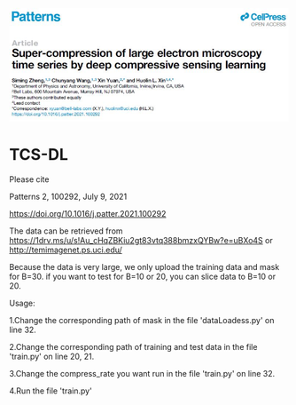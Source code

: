 <p align="left"><img src="header.jpg" width="800"\></p>


# TCS-DL

Please cite

Patterns 2, 100292, July 9, 2021

https://doi.org/10.1016/j.patter.2021.100292

The data can be retrieved from https://1drv.ms/u/s!Au_cHqZBKiu2gt83vtq388bmzxQYBw?e=uBXo4S or http://temimagenet.ps.uci.edu/

Because the data is very large, we only upload the training data and mask for B=30. if you want to test for B=10 or 20, you can slice data to B=10 or 20.

Usage:

1.Change the corresponding path of mask in the file 'dataLoadess.py' on line 32.

2.Change the corresponding path of training and test data in the file 'train.py' on line 20, 21.

3.Change the compress_rate you want run in the file 'train.py' on line 32. 

4.Run the file 'train.py'


